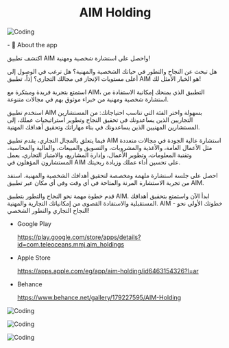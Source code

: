 <h1 align="center">AIM Holding</h1>
<img align="center"  alt="Coding" src="https://github.com/Mostafa-jebriel/saves/blob/main/images/Group%208.png" /> 
</p></p> </p>
- 💬 About the app  </p>
اكتشف تطبيق AIM واحصل على استشارة شخصية ومهنية!

هل تبحث عن النجاح والتطور في حياتك الشخصية والمهنية؟ هل ترغب في الوصول إلى أعلى مستويات الإنجاز في مجالك التجاري؟ إذاً، تطبيق AIM هو الخيار الأمثل لك!

استمتع بتجربة فريدة ومبتكرة مع AIM، التطبيق الذي يمنحك إمكانية الاستفادة من استشارة شخصية ومهنية من خبراء موثوق بهم في مجالات متنوعة.

استخدم تطبيق AIM بسهولة واختر الفئة التي تناسب احتياجاتك: من المستشارين التجاريين الذين يساعدونك في تحقيق النجاح وتطوير استراتيجيات عملك، إلى المستشارين المهنيين الذين يساعدونك في بناء مهاراتك وتحقيق أهدافك المهنية.

فيما يتعلق بالمجال التجاري، يقدم تطبيق AIM استشارة عالية الجودة في مجالات متعددة مثل الأعمال العامة، والأغذية والمشروبات، والتسويق والمبيعات، والمالية والمحاسبة، وتقنية المعلومات، وتطوير الأعمال، وإدارة المشاريع، والامتياز التجاري. يعمل المستشارون المؤهلون في AIM على تحسين أداء عملك وزيادة ربحيتك.

احصل على جلسة استشارة ملهمة ومخصصة لتحقيق أهدافك الشخصية والمهنية. استفد من تجربة الاستشارة المرنة والمتاحة في أي وقت وفي أي مكان عبر تطبيق AIM.

قدم خطوة مهمة نحو النجاح والتطور بتطبيق AIM. ابدأ الآن واستمتع بتحقيق أهدافك المستقبلية والاستفادة القصوى من إمكانياتك التجارية والمهنية.
AIM - خطوتك الأولى نحو النجاح التجاري والتطور الشخصي!
</p></p> </p>

* Google Play </p>https://play.google.com/store/apps/details?id=com.teleoceans.mmj.aim_holdings
</p>

* Apple Store </p>https://apps.apple.com/eg/app/aim-holding/id6463154326?l=ar
</p>

* Behance </p>https://www.behance.net/gallery/179227595/AIM-Holding
</p>

</p>

</p>
<img align="center"  alt="Coding" src="https://github.com/Mostafa-jebriel/saves/blob/main/images/aim1.png" /> 
</p>
<img align="center"  alt="Coding" src="https://github.com/Mostafa-jebriel/saves/blob/main/images/aim2.png" /> 
</p>
<img align="center"  alt="Coding" src="https://github.com/Mostafa-jebriel/saves/blob/main/images/aim3.png" /> 

